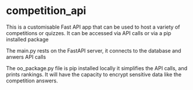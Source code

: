 # competition_api
This is a customisable Fast API app that can be used to host a variety of competitions or quizzes. It can be accessed via API calls or via a pip installed package

The main.py rests on the FastAPI server, it connects to the database and anwers API calls

The oo_package.py file is pip installed locally it simplifies the API calls, and prints rankings. It will have the capacity to encrypt sensitive data like the competition answers.